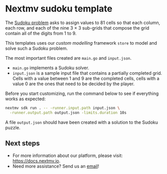# Nextmv sudoku template

The [Sudoku problem](https://en.wikipedia.org/wiki/Sudoku) asks to assign
values to 81 cells so that each column, each row, and each of the nine 3 × 3
sub-grids that compose the grid contain all of the digits from 1 to 9.

This templates uses our *custom modelling* framework `store` to model and solve
such a Sudoku problem.

The most important files created are `main.go` and `input.json`.

* `main.go` implements a Sudoku solver.
* `input.json` is a sample input file that contains a partially completed
grid. Cells with a value between 1 and 9 are the completed cells, cells with a
value 0 are the ones that need to be decided by the player.

Before you start customizing, run the command below to see if everything works
as expected:

```bash
nextmv sdk run . -- -runner.input.path input.json \
  -runner.output.path output.json -limits.duration 10s
```

A file `output.json` should have been created with a solution to the Sudoku
puzzle.

## Next steps

* For more information about our platform, please visit: <https://docs.nextmv.io>.
* Need more assistance? Send us an [email](mailto:support@nextmv.io)!

